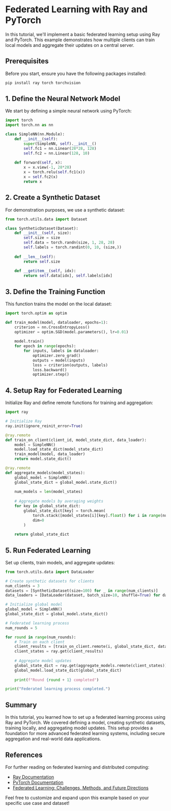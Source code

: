 # Federated Learning with Ray and PyTorch

In this tutorial, we'll implement a basic federated learning setup using Ray and PyTorch. This example demonstrates how multiple clients can train local models and aggregate their updates on a central server.

## Prerequisites

Before you start, ensure you have the following packages installed:

```bash
pip install ray torch torchvision
```

## 1. Define the Neural Network Model

We start by defining a simple neural network using PyTorch:

```python
import torch
import torch.nn as nn

class SimpleNN(nn.Module):
    def __init__(self):
        super(SimpleNN, self).__init__()
        self.fc1 = nn.Linear(28*28, 128)
        self.fc2 = nn.Linear(128, 10)
        
    def forward(self, x):
        x = x.view(-1, 28*28)
        x = torch.relu(self.fc1(x))
        x = self.fc2(x)
        return x
```

## 2. Create a Synthetic Dataset

For demonstration purposes, we use a synthetic dataset:

```python
from torch.utils.data import Dataset

class SyntheticDataset(Dataset):
    def __init__(self, size):
        self.size = size
        self.data = torch.randn(size, 1, 28, 28)
        self.labels = torch.randint(0, 10, (size,))
        
    def __len__(self):
        return self.size
    
    def __getitem__(self, idx):
        return self.data[idx], self.labels[idx]
```

## 3. Define the Training Function

This function trains the model on the local dataset:

```python
import torch.optim as optim

def train_model(model, dataloader, epochs=1):
    criterion = nn.CrossEntropyLoss()
    optimizer = optim.SGD(model.parameters(), lr=0.01)
    
    model.train()
    for epoch in range(epochs):
        for inputs, labels in dataloader:
            optimizer.zero_grad()
            outputs = model(inputs)
            loss = criterion(outputs, labels)
            loss.backward()
            optimizer.step()
```

## 4. Setup Ray for Federated Learning

Initialize Ray and define remote functions for training and aggregation:

```python
import ray

# Initialize Ray
ray.init(ignore_reinit_error=True)

@ray.remote
def train_on_client(client_id, model_state_dict, data_loader):
    model = SimpleNN()
    model.load_state_dict(model_state_dict)
    train_model(model, data_loader)
    return model.state_dict()

@ray.remote
def aggregate_models(model_states):
    global_model = SimpleNN()
    global_state_dict = global_model.state_dict()
    
    num_models = len(model_states)
    
    # Aggregate models by averaging weights
    for key in global_state_dict:
        global_state_dict[key] = torch.mean(
            torch.stack([model_states[i][key].float() for i in range(num_models)]),
            dim=0
        )
    
    return global_state_dict
```

## 5. Run Federated Learning

Set up clients, train models, and aggregate updates:

```python
from torch.utils.data import DataLoader

# Create synthetic datasets for clients
num_clients = 3
datasets = [SyntheticDataset(size=100) for _ in range(num_clients)]
data_loaders = [DataLoader(dataset, batch_size=10, shuffle=True) for dataset in datasets]

# Initialize global model
global_model = SimpleNN()
global_state_dict = global_model.state_dict()

# Federated learning process
num_rounds = 5

for round in range(num_rounds):
    # Train on each client
    client_results = [train_on_client.remote(i, global_state_dict, data_loaders[i]) for i in range(num_clients)]
    client_states = ray.get(client_results)
    
    # Aggregate model updates
    global_state_dict = ray.get(aggregate_models.remote(client_states))
    global_model.load_state_dict(global_state_dict)
    
    print(f"Round {round + 1} completed")

print("Federated learning process completed.")
```

## Summary

In this tutorial, you learned how to set up a federated learning process using Ray and PyTorch. We covered defining a model, creating synthetic datasets, training locally, and aggregating model updates. This setup provides a foundation for more advanced federated learning systems, including secure aggregation and real-world data applications.

## References

For further reading on federated learning and distributed computing:

- [Ray Documentation](https://docs.ray.io/en/latest/)
- [PyTorch Documentation](https://pytorch.org/docs/stable/index.html)
- [Federated Learning: Challenges, Methods, and Future Directions](https://arxiv.org/abs/1908.07873)

Feel free to customize and expand upon this example based on your specific use case and dataset!
